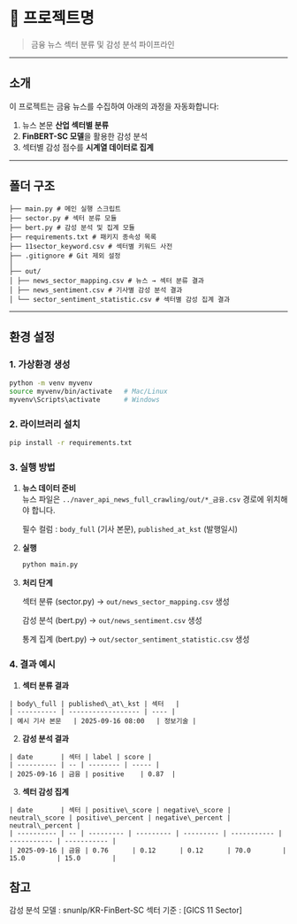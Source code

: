 # 📌 프로젝트명
> 금융 뉴스 섹터 분류 및 감성 분석 파이프라인

---

## 소개
이 프로젝트는 금융 뉴스를 수집하여 아래의 과정을 자동화합니다:
1. 뉴스 본문 **산업 섹터별 분류**
2. **FinBERT-SC 모델**을 활용한 감성 분석
3. 섹터별 감성 점수를 **시계열 데이터로 집계**

---

## 폴더 구조
```
├── main.py # 메인 실행 스크립트
├── sector.py # 섹터 분류 모듈
├── bert.py # 감성 분석 및 집계 모듈
├── requirements.txt # 패키지 종속성 목록
├── 11sector_keyword.csv # 섹터별 키워드 사전
├── .gitignore # Git 제외 설정
│
├── out/
│ ├── news_sector_mapping.csv # 뉴스 → 섹터 분류 결과
│ ├── news_sentiment.csv # 기사별 감성 분석 결과
│ └── sector_sentiment_statistic.csv # 섹터별 감성 집계 결과
```

---

## 환경 설정

### 1. 가상환경 생성
```bash
python -m venv myvenv
source myvenv/bin/activate   # Mac/Linux
myvenv\Scripts\activate      # Windows
```

### 2. 라이브러리 설치
```bash
pip install -r requirements.txt
```

### 3. 실행 방법

1. **뉴스 데이터 준비**      
    뉴스 파일은 `../naver_api_news_full_crawling/out/*_금융.csv` 경로에 위치해야 합니다.

    필수 컬럼 : `body_full` (기사 본문), `published_at_kst` (발행일시)

2. **실행**
    ```bash
    python main.py
    ```

3. **처리 단계**

    섹터 분류 (sector.py)
    → `out/news_sector_mapping.csv` 생성

    감성 분석 (bert.py)
    → `out/news_sentiment.csv` 생성

    통계 집계 (bert.py)
    → `out/sector_sentiment_statistic.csv` 생성

### 4. 결과 예시
1. **섹터 분류 결과**
```
| body\_full | published\_at\_kst | 섹터   |
| ---------- | ------------------ | ---- |
| 예시 기사 본문   | 2025-09-16 08:00   | 정보기술 |
```

2. **감성 분석 결과**
```
| date       | 섹터 | label | score |
| ---------- | -- | -------- | ----- |
| 2025-09-16 | 금융 | positive    | 0.87  |
```

3. **섹터 감성 집계**
```
| date       | 섹터 | positive\_score | negative\_score | neutral\_score | positive\_percent | negative\_percent | neutral\_percent |
| ---------- | -- | --------- | --------- | --------- | ----------- | ----------- | ----------- |
| 2025-09-16 | 금융 | 0.76      | 0.12      | 0.12      | 70.0        | 15.0        | 15.0        |
```

## 참고
감성 분석 모델 : snunlp/KR-FinBert-SC
섹터 기준 : [GICS 11 Sector]